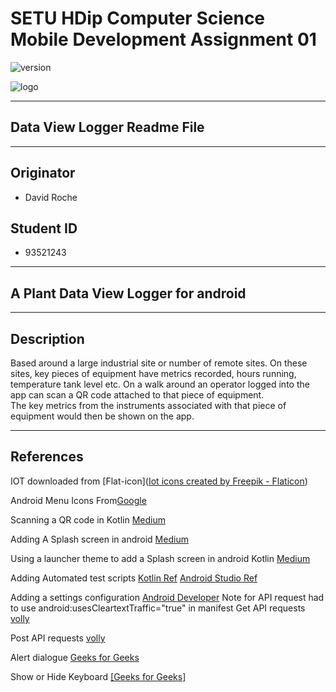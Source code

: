 # SETU HDip Computer Science  Mobile Development Assignment 01

![version](https://img.shields.io/badge/version-1.0.23172-blue.svg) 

![logo](https://wit-hdip-comp-sci-2022-mobile-app-dev.netlify.app/topic---orientation/topic.png)

---

## Data View Logger Readme File

---

## Originator

- David Roche

## Student ID  

- 93521243

---

## A Plant Data View Logger for android

---

## Description

Based around a large industrial site or number of remote sites. On these sites, key pieces of equipment have metrics recorded,  hours running, temperature tank level etc. 
On a walk around an operator logged into the app can scan a QR code attached to that piece of equipment.  
The key metrics from the instruments associated with that piece of equipment would then be shown on the app.  

---
## References

IOT downloaded from [Flat-icon](<a href="https://www.flaticon.com/free-icons/iot" title="iot icons">Iot icons created by Freepik - Flaticon</a>)

Android Menu Icons From[Google](https://fonts.google.com/icons)

Scanning a QR code in Kotlin [Medium](https://harshitabambure.medium.com/barcode-scanner-and-qr-code-scanner-android-kotlin-b911b1299f65)

Adding A Splash screen in android [Medium](https://medium.com/geekculture/implementing-the-perfect-splash-screen-in-android-295de045a8dc)

Using a launcher theme to add
a Splash screen in android Kotlin  [Medium](https://proandroiddev.com/splash-screen-in-android-3bd9552b92a5)

Adding Automated test scripts [Kotlin Ref](https://kotlinlang.org/docs/jvm-test-using-junit.html#add-dependencies)
                              [Android Studio Ref](https://developer.android.com/training/testing/local-tests)

Adding a settings configuration
    [Android Developer](https://developer.android.com/develop/ui/views/components/settings#kts)
Note for API request had to use android:usesCleartextTraffic="true" in manifest
Get API requests [volly](https://google.github.io/volley/simple.html)

Post API requests [volly](https://www.geeksforgeeks.org/android-update-data-in-api-using-volley-with-kotlin/)

Alert dialogue [Geeks for Geeks](https://www.geeksforgeeks.org/how-to-create-a-custom-yes-no-dialog-in-android-with-kotlin/)

Show or Hide Keyboard [[Geeks for Geeks]](https://www.geeksforgeeks.org/how-to-close-or-hide-android-soft-keyboard-with-kotlin/)

  
